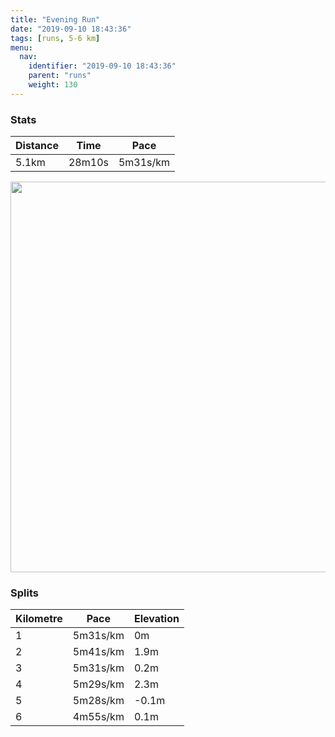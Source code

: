```yaml
---
title: "Evening Run"
date: "2019-09-10 18:43:36"
tags: [runs, 5-6 km]
menu:
  nav:
    identifier: "2019-09-10 18:43:36"
    parent: "runs"
    weight: 130
---
```


### Stats

| Distance | Time | Pace |
|----------|------|------|
|5.1km|28m10s|5m31s/km|

<img src='https://maps.googleapis.com/maps/api/staticmap?maptype=terrain&path=enc:asieId`{LZlAJp@Nh@Tb@HZh@~C^zAb@jC|@jGRhB^rC`AbI\bCNxA?j@IPMBGGKs@CaAFKPjAJdA@b@D\Ar@Fj@B`AA`AC^?lBH~@@rBCZ?|@Cj@ErBFfEIlAAb@Lh@Dp@GZEbAQ|BEfAITER?NBfAU`ACZCKFkCNsBNOFgARaACi@E[Aa@J_AQmA@iBLw@MyC@g@AqAJw@DmDAa@K[C]Fe@@aBBmA[uCI_AE}@Gs@Cq@KkAk@uDc@qDGSKAe@S_@g@IYUgAOa@c@y@u@iA]_BGs@Oy@EcCG[@iBKgAu@kCcAuCmBmEk@_Aq@o@YOmA[iB}@[]c@w@CAKBc@ZI?IEqA_DeB}Du@kCw@eC&key=AIzaSyBPVQ_iynBzLujdhfLzy8Z-5zczbktE55k&size=800x800&scale=2&markers=color:yellow|label:S|53.46625,-2.27347&markers=color:green|label:F|53.47122000000001,-2.2675299999999994' width='625' />

### Splits

| Kilometre | Pace | Elevation |
|------|------|-----------|
|1|5m31s/km|0m|
|2|5m41s/km|1.9m|
|3|5m31s/km|0.2m|
|4|5m29s/km|2.3m|
|5|5m28s/km|-0.1m|
|6|4m55s/km|0.1m|
